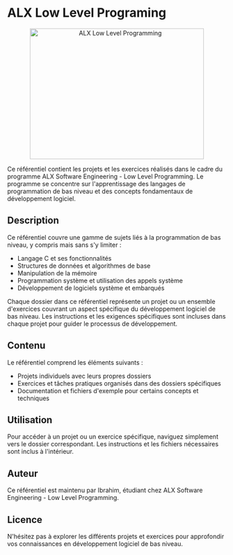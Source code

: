 <h1> ALX Low Level Programing</h1>

<p align="center">
  <img src="https://camo.githubusercontent.com/8a9c7f854df987a0b488caf7b4ca6fb56e368e1a0b85602574da94c19d1c2d2e/68747470733a2f2f70687973696373677572756b756c2e66696c65732e776f726470726573732e636f6d2f323031392f30322f6368617261637465722d312e676966"  alt="ALX Low Level Programming" width="400" height="300"/> 
</p>

Ce référentiel contient les projets et les exercices réalisés dans le cadre du programme ALX Software Engineering - Low Level Programming. Le programme se concentre sur l'apprentissage des langages de programmation de bas niveau et des concepts fondamentaux de développement logiciel.

## Description

Ce référentiel couvre une gamme de sujets liés à la programmation de bas niveau, y compris mais sans s'y limiter :

- Langage C et ses fonctionnalités
- Structures de données et algorithmes de base
- Manipulation de la mémoire
- Programmation système et utilisation des appels système
- Développement de logiciels système et embarqués

Chaque dossier dans ce référentiel représente un projet ou un ensemble d'exercices couvrant un aspect spécifique du développement logiciel de bas niveau. Les instructions et les exigences spécifiques sont incluses dans chaque projet pour guider le processus de développement.

## Contenu

Le référentiel comprend les éléments suivants :

- Projets individuels avec leurs propres dossiers
- Exercices et tâches pratiques organisés dans des dossiers spécifiques
- Documentation et fichiers d'exemple pour certains concepts et techniques

## Utilisation

Pour accéder à un projet ou un exercice spécifique, naviguez simplement vers le dossier correspondant. Les instructions et les fichiers nécessaires sont inclus à l'intérieur.

## Auteur

Ce référentiel est maintenu par Ibrahim, étudiant chez ALX Software Engineering - Low Level Programming.

## Licence


N'hésitez pas à explorer les différents projets et exercices pour approfondir vos connaissances en développement logiciel de bas niveau.

